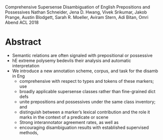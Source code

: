 Comprehensive Supersense Disambiguation of English Prepositions and Possessives 
Nathan Schneider, Jena D. Hwang, Vivek Srikumar, Jakob Prange, Austin Blodgett,
  Sarah R. Moeller, Aviram Stern, Adi Bitan, Omri Abend
ACL 2018

# Abstract

* Semantic relations are often signaled with prepositional or possessive
* hE extreme polysemy bedevils their analysis and automatic interpretation
* We introduce a new annotation scheme, corpus, and task for the disamb in Eng
  * comprehensive with respect to types and tokens of these markers; use
  * broadly applicable supersense classes rather than fine-grained dict defs
  * unite prepositions and possessives under the same class inventory; and
  * distinguish between a marker’s lexical contribution and the role it marks
    in the context of a predicate or scene
  * Strong interannotator agreement rates, as well as
  * encouraging disambiguation results with established supervised methods,
